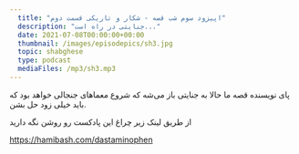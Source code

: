 ```yaml
---
  title: "اپیزود سوم شب قصه - شکار و تاریکی قسمت دوم"
  description: "جنایتی در راه است..."
  date: 2021-07-08T00:00:00+00:00
  thumbnail: /images/episodepics/sh3.jpg
  topic: shabghese
  type: podcast
  mediaFiles: /mp3/sh3.mp3
---
```

پای نویسنده قصه ما حالا به جنایتی باز می‌شه که شروع معماهای جنجالی خواهد بود که باید خیلی زود حل بشن.

از طریق لینک زیر چراغ این پادکست رو روشن نگه دارید

https://hamibash.com/dastaminophen